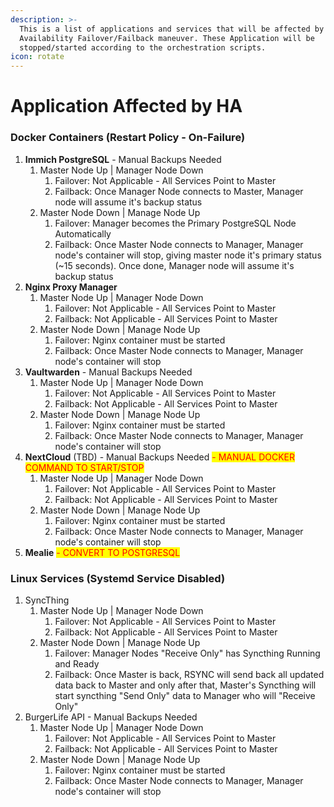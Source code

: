 ```yaml
---
description: >-
  This is a list of applications and services that will be affected by High
  Availability Failover/Failback maneuver. These Application will be
  stopped/started according to the orchestration scripts.
icon: rotate
---
```


# Application Affected by HA

### Docker Containers  (Restart Policy - On-Failure)

1. **Immich PostgreSQL** - Manual Backups Needed
   1. Master Node Up | Manager Node Down
      1. Failover: Not Applicable - All Services Point to Master
      2. Failback: Once Manager Node connects to Master, Manager node will assume it's backup status
   2. Master Node Down | Manage Node Up
      1. Failover: Manager becomes the Primary PostgreSQL Node Automatically
      2. Failback: Once Master Node connects to Manager, Manager node's container will stop, giving master node it's primary status (\~15 seconds). Once done, Manager node will assume it's backup status
2. **Nginx Proxy Manager**
   1. Master Node Up | Manager Node Down
      1. Failover: Not Applicable - All Services Point to Master
      2. Failback: Not Applicable - All Services Point to Master
   2. Master Node Down | Manage Node Up
      1. Failover: Nginx container must be started
      2. Failback: Once Master Node connects to Manager, Manager node's container will stop
3. **Vaultwarden** - Manual Backups Needed
   1. Master Node Up | Manager Node Down
      1. Failover: Not Applicable - All Services Point to Master
      2. Failback: Not Applicable - All Services Point to Master
   2. Master Node Down | Manage Node Up
      1. Failover: Nginx container must be started
      2. Failback: Once Master Node connects to Manager, Manager node's container will stop
4. **NextCloud** (TBD) - Manual Backups Needed <mark style="color:red;">- MANUAL DOCKER COMMAND TO START/STOP</mark>
   1. Master Node Up | Manager Node Down
      1. Failover: Not Applicable - All Services Point to Master
      2. Failback: Not Applicable - All Services Point to Master
   2. Master Node Down | Manage Node Up
      1. Failover: Nginx container must be started
      2. Failback: Once Master Node connects to Manager, Manager node's container will stop
5. **Mealie** <mark style="color:red;">- CONVERT TO POSTGRESQL</mark>

### Linux Services  (Systemd Service Disabled)

1. SyncThing
   1. Master Node Up | Manager Node Down
      1. Failover: Not Applicable - All Services Point to Master
      2. Failback: Not Applicable - All Services Point to Master
   2. Master Node Down | Manage Node Up
      1. Failover: Manager Nodes "Receive Only" has Syncthing Running and Ready&#x20;
      2. Failback: Once Master is back, RSYNC will send back all updated data back to Master and only after that, Master's Syncthing will start syncthing "Send Only" data to Manager who will "Receive Only"
2. BurgerLife API - Manual Backups Needed
   1. Master Node Up | Manager Node Down
      1. Failover: Not Applicable - All Services Point to Master
      2. Failback: Not Applicable - All Services Point to Master
   2. Master Node Down | Manage Node Up
      1. Failover: Nginx container must be started
      2. Failback: Once Master Node connects to Manager, Manager node's container will stop

